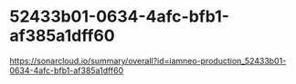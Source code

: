 # 52433b01-0634-4afc-bfb1-af385a1dff60
https://sonarcloud.io/summary/overall?id=iamneo-production_52433b01-0634-4afc-bfb1-af385a1dff60
